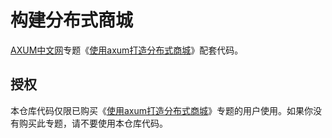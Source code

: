 # 构建分布式商城

[AXUM中文网](https://axum.rs)专题《[使用axum打造分布式商城](https://axum.rs/subject/mall)》配套代码。

## 授权

本仓库代码仅限已购买《[使用axum打造分布式商城](https://axum.rs/subject/mall)》专题的用户使用。如果你没有购买此专题，请不要使用本仓库代码。
